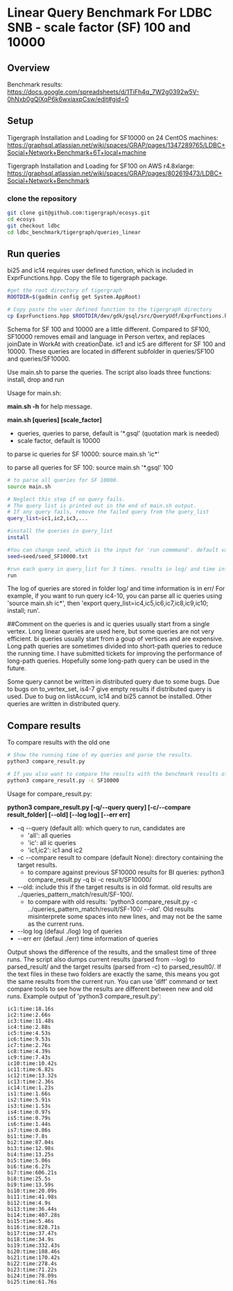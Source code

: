 # Linear Query Benchmark For LDBC SNB - scale factor (SF) 100 and 10000
## Overview
Benchmark results: 
https://docs.google.com/spreadsheets/d/1TiFh4q_7W2g0392w5V-0hNxb0gQlXqP6k6wxiaxpCsw/edit#gid=0 

## Setup
Tigergraph Installation and Loading for SF10000 on 24 CentOS machines: 
https://graphsql.atlassian.net/wiki/spaces/GRAP/pages/1347289765/LDBC+Social+Network+Benchmark+6T+local+machine

Tigergraph Installation and Loading for SF100 on AWS r4.8xlarge: 
https://graphsql.atlassian.net/wiki/spaces/GRAP/pages/802619473/LDBC+Social+Network+Benchmark

### clone the repository 
```bash
git clone git@github.com:tigergraph/ecosys.git
cd ecosys
git checkout ldbc
cd ldbc_benchmark/tigergraph/queries_linear
```

## Run queries
bi25 and ic14 requires user defined function, which is included in ExprFunctions.hpp. Copy the file to tigergraph package.
```bash
#get the root directory of tigergraph
ROOTDIR=$(gadmin config get System.AppRoot)

# Copy paste the user defined function to the tigergraph directory
cp ExprFunctions.hpp $ROOTDIR/dev/gdk/gsql/src/QueryUdf/ExprFunctions.hpp
```

Schema for SF 100 and 10000 are a little different. Compared to SF100, SF10000 removes email and language in Person vertex, and replaces joinDate in WorkAt with creationDate. ic1 and ic5 are different for SF 100 and 10000. These queries are located in different subfolder in queries/SF100 and queries/SF10000. 

Use main.sh to parse the queries. The script also loads three functions: install, drop and run 

Usage for main.sh: 

**main.sh -h** for help message. 

**main.sh [queries] [scale_factor]**
* queries, queries to parse, default is '*.gsql' (quotation mark is needed)
* scale factor, default is 10000

to parse ic queries for SF 10000: source main.sh 'ic*'

to parse all queries for SF 100: source main.sh '*.gsql' 100

```bash
# to parse all queries for SF 10000. 
source main.sh

# Neglect this step if no query fails.
# The query list is printed out in the end of main.sh output. 
# If any query fails, remove the failed query from the query_list 
query_list=ic1,ic2,ic3,...

#install the queries in query_list
install

#You can change seed, which is the input for 'run commmand'. default value set by main.sh is seed/seed_SF10000.txt
seed=seed/seed_SF10000.txt

#run each query in query_list for 3 times. results in log/ and time info is in err/
run
```
The log of queries are stored in folder log/ and time information is in err/ 
For example, if you want to run query ic4-10, you can parse all ic queries using 'source main.sh ic*', then 'export query_list=ic4,ic5,ic6,ic7,ic8,ic9,ic10; install; run'. 

##Comment on the queries
is and ic queries usually start from a single vertex. Long linear queries are used here, but some queries are not very efficient. 
bi queries usually start from a goup of vertices and are expensive. Long path queries are sometimes divided into short-path queries to reduce the running time. I have submitted tickets for improving the performance of long-path queries. Hopefully some long-path query can be used in the future. 

Some query cannot be written in distributed query due to some bugs. Due to bugs on to_vertex_set, is4-7 give empty results if distributed query is used. Due to bug on listAccum<VERTEX>, ic14 and bi25 cannot be installed. Other queries are written in distributed query. 


## Compare results
To compare results with the old one
```bash
# Show the running time of my queries and parse the results.
python3 compare_result.py 

# If you also want to compare the results with the benchmark results of SF10000
python3 compare_result.py -c SF10000
```
Usage for compare_result.py:

**python3 compare_result.py [-q/--query query] [-c/--compare result_folder] [--old] [--log log] [--err err]**
* -q --query (default all): which query to run, candidates are
  * 'all': all queries
  * 'ic': all ic queries
  * 'ic1,ic2': ic1 and ic2
* -c --compare result to compare (default None): directory containing the target results.
  * to compare against previous SF10000 results for BI queries: python3 compare_result.py -q bi -c result/SF10000/  
* --old: include this if the target results is in old format. old  results are ../queries_pattern_match/result/SF-100/. 
  * to compare with old results: 'python3 compare_result.py -c ../queries_pattern_match/result/SF-100/ --old'. Old results misinterprete some spaces into new lines, and may not be the same as the current runs. 
* --log log (defaul ./log) log of queries
* --err err (defaul ./err) time information of queries

Output shows the difference of the results, and the smallest time of three runs. The script also dumps current results (parsed from --log) to parsed_result/ and the target results (parsed from -c) to parsed_result0/. If the text files in these two folders are exactly the same, this means you got the same results from the current run. You can use 'diff' command or text compare tools to see how the results are different between new and old runs. Example output of 'python3 compare_result.py':
```
ic1:time:18.16s
ic2:time:2.66s
ic3:time:11.48s
ic4:time:2.88s
ic5:time:4.53s
ic6:time:9.53s
ic7:time:2.76s
ic8:time:4.39s
ic9:time:7.43s
ic10:time:10.42s
ic11:time:6.82s
ic12:time:13.32s
ic13:time:2.36s
ic14:time:1.23s
is1:time:1.66s
is2:time:5.91s
is3:time:1.53s
is4:time:0.97s
is5:time:0.79s
is6:time:1.44s
is7:time:0.86s
bi1:time:7.8s
bi2:time:87.04s
bi3:time:12.98s
bi4:time:13.25s
bi5:time:5.06s
bi6:time:6.27s
bi7:time:606.21s
bi8:time:25.5s
bi9:time:13.59s
bi10:time:20.09s
bi11:time:41.98s
bi12:time:4.9s
bi13:time:36.44s
bi14:time:407.28s
bi15:time:5.46s
bi16:time:828.71s
bi17:time:37.47s
bi18:time:34.9s
bi19:time:332.43s
bi20:time:108.46s
bi21:time:170.42s
bi22:time:278.4s
bi23:time:71.22s
bi24:time:78.09s
bi25:time:61.76s
```
